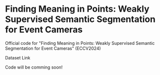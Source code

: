 # Finding Meaning in Points: Weakly Supervised Semantic Segmentation for Event Cameras

Official code for "Finding Meaning in Points: Weakly Supervised Semantic Segmentation for Event Cameras" (ECCV2024)

Dataset Link

Code will be comming soon!
